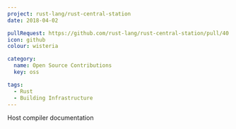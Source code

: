 ```yaml
---
project: rust-lang/rust-central-station
date: 2018-04-02

pullRequest: https://github.com/rust-lang/rust-central-station/pull/40
icon: github
colour: wisteria

category:
  name: Open Source Contributions
  key: oss

tags:
  - Rust
  - Building Infrastructure
---
```

Host compiler documentation

